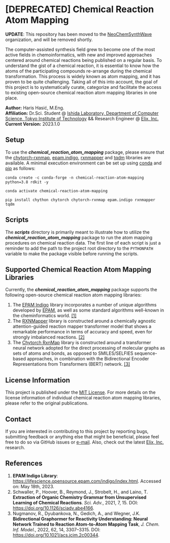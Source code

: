 # [DEPRECATED] Chemical Reaction Atom Mapping

**UPDATE**: This repository has been moved to the
[NeoChemSynthWave](https://github.com/neo-chem-synth-wave/crc-atom-to-atom-mapping) organization, and will be removed
shortly.

The computer-assisted synthesis field grew to become one of the most active fields in chemoinformatics, with new and
improved approaches centered around chemical reactions being published on a regular basis. To understand the gist of a
chemical reaction, it is essential to know how the atoms of the participating compounds re-arrange during the chemical
transformation. This process is widely known as atom mapping, and it has proven to be quite challenging. Taking all of
this into account, the goal of this project is to systematically curate, categorize and facilitate the access to
existing open-source chemical reaction atom mapping libraries in one place.

**Author:** Haris Hasić, M.Eng.<br>
**Affiliation:**
Dr.Sci. Student @
[Ishida Laboratory, Department of Computer Science, Tokyo Institute of Technology](http://www.cb.cs.titech.ac.jp) &&
Research Engineer @ [Elix, Inc.](https://www.elix-inc.com)<br>
**Current Version:** 2023.1.0


## Setup
To use the ***chemical_reaction_atom_mapping*** package, please ensure that the
[chytorch-rxnmap](https://github.com/chython/chytorch-rxnmap), [epam.indigo](https://github.com/epam/Indigo),
[rxnmapper](https://github.com/rxn4chemistry/rxnmapper) and [tqdm](https://github.com/tqdm/tqdm) libraries are
available. A minimal execution environment can be set up using [conda](https://docs.conda.io/en/latest/) and
[pip](https://pip.pypa.io/en/stable/) as follows:

```shell
conda create -c conda-forge -n chemical-reaction-atom-mapping python=3.8 rdkit -y

conda activate chemical-reaction-atom-mapping

pip install chython chytorch chytorch-rxnmap epam.indigo rxnmapper tqdm
```


## Scripts
The ***scripts*** directory is primarily meant to illustrate how to utilize the ***chemical_reaction_atom_mapping***
package to run the atom mapping procedures on chemical reaction data. The first line of each script is just a reminder
to add the path to the project root directory to the `PYTHONPATH` variable to make the package visible before running
the scripts.


## Supported Chemical Reaction Atom Mapping Libraries
Currently, the ***chemical_reaction_atom_mapping*** package supports the following open-source chemical reaction atom
mapping libraries:

1. The [EPAM Indigo](https://github.com/epam/Indigo) library incorporates a number of unique algorithms developed by
   [EPAM](https://lifescience.opensource.epam.com), as well as some standard algorithms well-known in the
   cheminformatics world. [[1]](#References)
2. The [RXNMapper](https://github.com/rxn4chemistry/rxnmapper) library is constructed around a chemically agnostic
   attention-guided reaction mapper transformer model that shows a remarkable performance in terms of accuracy and
   speed, even for strongly imbalanced reactions. [[2]](#References)
3. The [Chytorch RxnMap](https://github.com/chython/chytorch-rxnmap) library is constructed around a transformer neural
   network adopted for the direct processing of molecular graphs as sets of atoms and bonds, as opposed to
   SMILES/SELFIES sequence-based approaches, in combination with the Bidirectional Encoder Representations from
   Transformers (BERT) network. [[3]](#References)


## License Information
This project is published under the [MIT License](/LICENSE). For more details on the license information of individual
chemical reaction atom mapping libraries, please refer to the original publications.


## Contact
If you are interested in contributing to this project by reporting bugs, submitting feedback or anything else that
might be beneficial, please feel free to do so via GitHub issues or [e-mail](mailto:hasic@cb.cs.titech.ac.jp). Also,
check out the latest [Elix, Inc.](https://www.elix-inc.com/research) research. 


## References
1. **EPAM Indigo Library**: https://lifescience.opensource.epam.com/indigo/index.html. Accessed on: May 18th, 2023.
2. Schwaller, P., Hoover, B., Reymond, J., Strobelt, H., and Laino, T. **Extraction of Organic Chemistry Grammar from
   Unsupervised Learning of Chemical Reactions**. *Sci. Adv.*, 2021, 7, 15. DOI:
   https://doi.org/10.1126/sciadv.abe4166.
3. Nugmanov, R., Dyubankova, N., Gedich, A., and Wegner, J.K. **Bidirectional Graphormer for Reactivity Understanding:
   Neural Network Trained to Reaction Atom-to-Atom Mapping Task**, *J. Chem. Inf. Model.*, 2022, 62, 14, 3307–3315.
   DOI: https://doi.org/10.1021/acs.jcim.2c00344.
